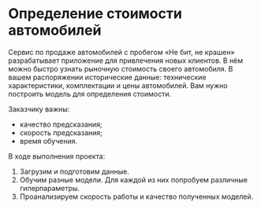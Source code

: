 # Определение стоимости автомобилей


Сервис по продаже автомобилей с пробегом «Не бит, не крашен» разрабатывает приложение для привлечения новых клиентов. В нём можно быстро узнать рыночную стоимость своего автомобиля. В вашем распоряжении исторические данные: технические характеристики, комплектации и цены автомобилей. Вам нужно построить модель для определения стоимости. 

Заказчику важны:

- качество предсказания;
- скорость предсказания;
- время обучения.

В ходе выполнения проекта:
1.	Загрузим и подготовим данные.
2.	Обучим разные модели. Для каждой из них попробуем различные гиперпараметры.
3.	Проанализируем скорость работы и качество полученных моделей.




